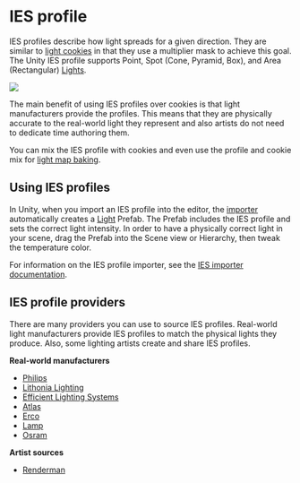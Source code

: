 # IES profile

IES profiles describe how light spreads for a given direction. They are similar to [light cookies](https://docs.unity3d.com/Manual/Cookies.html) in that they use a multiplier mask to achieve this goal. The Unity IES profile supports Point, Spot (Cone, Pyramid, Box), and Area (Rectangular) [Lights](Light-Component.md).

![](Images/HDRPFeatures-IESProfile.png)

The main benefit of using IES profiles over cookies is that light manufacturers provide the profiles. This means that they are physically accurate to the real-world light they represent and also artists do not need to dedicate time authoring them.

You can mix the IES profile with cookies and even use the profile and cookie mix for [light map baking](https://docs.unity3d.com/Manual/LightMode-Baked.html).

## Using IES profiles

In Unity, when you import an IES profile into the editor, the [importer](IES-Importer.md) automatically creates a [Light](Light-Component.md) Prefab. The Prefab includes the IES profile and sets the correct light intensity. In order to have a physically correct light in your scene, drag the Prefab into the Scene view or Hierarchy, then tweak the temperature color.

For information on the IES profile importer, see the [IES importer documentation](IES-Importer.md).

## IES profile providers

There are many providers you can use to source IES profiles. Real-world light manufacturers provide IES profiles to match the physical lights they produce. Also, some lighting artists create and share IES profiles.

**Real-world manufacturers**

- [Philips](https://www.usa.lighting.philips.com/support/support/literature/photometric-data)
- [Lithonia Lighting](https://lithonia.acuitybrands.com/resources/technical-downloads/photometricdownloads)
- [Efficient Lighting Systems](http://elslighting.com.au/downloads/ies-files/)
- [Atlas](https://www.atlaslightingproducts.com/ies-files)
- [Erco](https://www.erco.com/download/en)
- [Lamp](https://www.lamp.es/en/products_1791?pd-type=indoor)
- [Osram](https://www.osram.com/cb/)

**Artist sources**

- [Renderman](https://renderman.pixar.com/ies-profiles)
